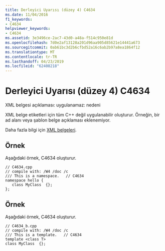 ```yaml
---
title: Derleyici Uyarısı (düzey 4) C4634
ms.date: 11/04/2016
f1_keywords:
- C4634
helpviewer_keywords:
- C4634
ms.assetid: 3e3496ce-2ac7-43d0-a48a-f514c950e81d
ms.openlocfilehash: 7d0e2af13128a201d96aa905d85621e14441a673
ms.sourcegitcommit: 0ab61bc3d2b6cfbd52a16c6ab2b97a8ea1864f12
ms.translationtype: MT
ms.contentlocale: tr-TR
ms.lasthandoff: 04/23/2019
ms.locfileid: "62408218"
---
```

# <a name="compiler-warning-level-4-c4634"></a>Derleyici Uyarısı (düzey 4) C4634

XML belgesi açıklaması: uygulanamaz: nedeni

XML belge etiketleri için tüm C++ değil uygulanabilir oluşturur.  Örneğin, bir ad alanı veya şablon belge açıklaması eklenemiyor.

Daha fazla bilgi için [XML belgeleri](../../build/reference/xml-documentation-visual-cpp.md).

## <a name="example"></a>Örnek

Aşağıdaki örnek, C4634 oluşturur.

```
// C4634.cpp
// compile with: /W4 /doc /c
/// This is a namespace.   // C4634
namespace hello {
   class MyClass  {};
};
```

## <a name="example"></a>Örnek

Aşağıdaki örnek, C4634 oluşturur.

```
// C4634_b.cpp
// compile with: /W4 /doc /c
/// This is a template.   // C4634
template <class T>
class MyClass  {};
```